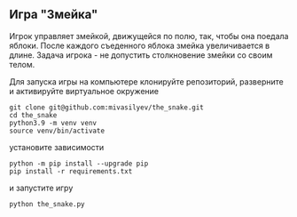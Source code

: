 ## Игра "Змейка"

Игрок управляет змейкой, движущейся по полю, так, чтобы она поедала яблоки. После каждого съеденного яблока змейка увеличивается в длине. Задача игрока - не допустить столкновение змейки со своим телом.

Для запуска игры на компьютере клонируйте репозиторий, разверните и активируйте виртуальное окружение
```
git clone git@github.com:mivasilyev/the_snake.git
cd the_snake
python3.9 -m venv venv
source venv/bin/activate
```
установите зависимости
```
python -m pip install --upgrade pip
pip install -r requirements.txt
```
и запустите игру
```
python the_snake.py
```